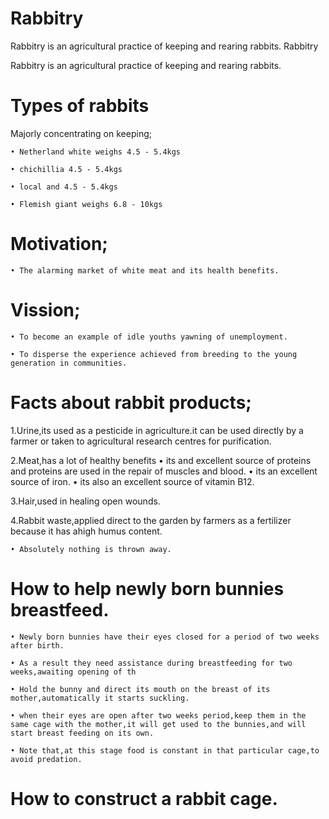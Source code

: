 # Rabbitry

Rabbitry is an agricultural practice of keeping and rearing rabbits.
Rabbitry

Rabbitry is an agricultural practice of keeping and rearing rabbits.
# Types of rabbits

Majorly concentrating on keeping;
    
    • Netherland white weighs 4.5 - 5.4kgs
    
    • chichillia 4.5 - 5.4kgs
    
    • local and 4.5 - 5.4kgs
    
    • Flemish giant weighs 6.8 - 10kgs

# Motivation;
    
    • The alarming market of white meat and its health benefits.
      
 #  Vission;
    
    • To become an example of idle youths yawning of unemployment.
    
    • To disperse the experience achieved from breeding to the young generation in communities.

# Facts about rabbit products;

1.Urine,its used as a pesticide in agriculture.it can be used directly by a farmer or taken to agricultural research centres for purification.

2.Meat,has a lot of healthy benefits
     • its and excellent source of proteins and proteins are used in the repair of muscles and blood.
     • its an excellent source of iron.
     • its also an excellent source of vitamin B12.

3.Hair,used in healing open wounds.

4.Rabbit waste,applied direct to the garden by farmers as a fertilizer because it has ahigh humus content.
    
    • Absolutely nothing is thrown away.

# How to help newly born bunnies breastfeed.
    
    • Newly born bunnies have their eyes closed for a period of two weeks after birth.
    
    • As a result they need assistance during breastfeeding for two weeks,awaiting opening of th
    
    • Hold the bunny and direct its mouth on the breast of its mother,automatically it starts suckling.
    
    • when their eyes are open after two weeks period,keep them in the same cage with the mother,it will get used to the bunnies,and will start breast feeding on its own.
    
    • Note that,at this stage food is constant in that particular cage,to avoid predation.

# How to construct a rabbit cage.
